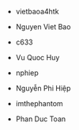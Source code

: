 
- vietbaoa4htk
+ Nguyen Viet Bao

- c633
+ Vu Quoc Huy

- nphiep
+ Nguyễn Phi Hiệp

- imthephantom
+ Phan Duc Toan
